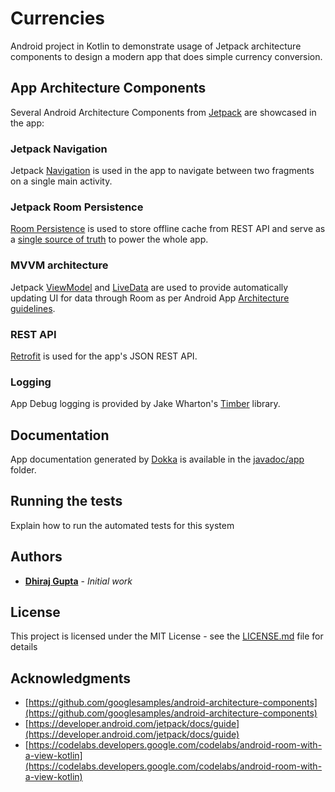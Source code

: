 # Currencies

Android project in Kotlin to demonstrate usage of Jetpack architecture components to design a modern app that does simple currency conversion.

## App Architecture Components
Several Android Architecture Components from [Jetpack](https://developer.android.com/jetpack) are showcased in the app:

###  Jetpack Navigation
Jetpack [Navigation](https://developer.android.com/guide/navigation/) is used in the app to navigate between two fragments on a single main activity.

### Jetpack Room Persistence

[Room Persistence](https://developer.android.com/topic/libraries/architecture/room) is used to store offline cache from REST API and serve as a [single source of truth](https://en.wikipedia.org/wiki/Single_source_of_truth) to power the whole app.

### MVVM architecture
Jetpack [ViewModel](https://developer.android.com/topic/libraries/architecture/viewmodel) and [LiveData](https://developer.android.com/topic/libraries/architecture/livedata) are used to provide automatically updating UI for data through Room as per Android App [Architecture guidelines](https://developer.android.com/jetpack/docs/guide).

### REST API
[Retrofit](https://square.github.io/retrofit/) is used for the app's JSON REST API.

### Logging
App Debug logging is provided by Jake Wharton's [Timber](https://github.com/JakeWharton/timber) library.

## Documentation
App documentation generated by [Dokka](https://github.com/Kotlin/dokka) is available in the [javadoc/app](javadoc/app/index.md) folder.

## Running the tests

Explain how to run the automated tests for this system


## Authors

* **[Dhiraj Gupta](https://github.com/dhiraj)** - *Initial work*


## License

This project is licensed under the MIT License - see the [LICENSE.md](LICENSE.md) file for details

## Acknowledgments

* [https://github.com/googlesamples/android-architecture-components](https://github.com/googlesamples/android-architecture-components)
* [https://developer.android.com/jetpack/docs/guide](https://developer.android.com/jetpack/docs/guide)
* [https://codelabs.developers.google.com/codelabs/android-room-with-a-view-kotlin](https://codelabs.developers.google.com/codelabs/android-room-with-a-view-kotlin)

<!--stackedit_data:
eyJoaXN0b3J5IjpbOTQ3ODM2NTEwLC0xMDE2ODkyNjQ4LDIwNT
c0OTg2MjRdfQ==
-->